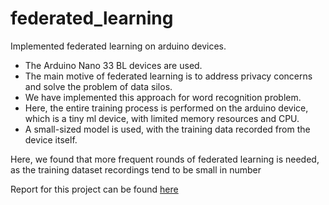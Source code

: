 # federated_learning

Implemented federated learning on arduino devices.
- The Arduino Nano 33 BL devices are used.
- The main motive of federated learning is to address privacy concerns and solve the problem of data silos.
- We have implemented this approach for word recognition problem.
- Here, the entire training process is performed on the arduino device, which is a tiny ml device, with limited memory resources and CPU.
- A small-sized model is used, with the training data recorded from the device itself. 

Here, we found that more frequent rounds of federated learning is needed, as the training dataset recordings tend to be small in number

Report for this project can be found [here]()
